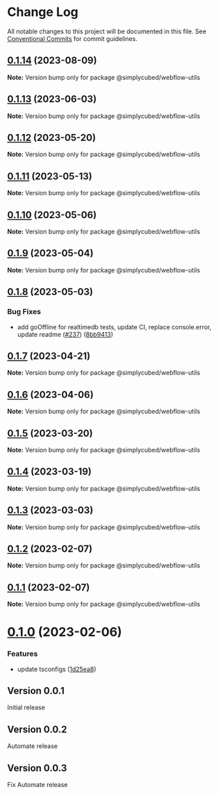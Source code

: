 # Change Log

All notable changes to this project will be documented in this file.
See [Conventional Commits](https://conventionalcommits.org) for commit guidelines.

## [0.1.14](https://github.com/simplycubed/extensions/compare/@simplycubed/webflow-utils@0.1.13...@simplycubed/webflow-utils@0.1.14) (2023-08-09)

**Note:** Version bump only for package @simplycubed/webflow-utils

## [0.1.13](https://github.com/simplycubed/extensions/compare/@simplycubed/webflow-utils@0.1.12...@simplycubed/webflow-utils@0.1.13) (2023-06-03)

**Note:** Version bump only for package @simplycubed/webflow-utils

## [0.1.12](https://github.com/simplycubed/extensions/compare/@simplycubed/webflow-utils@0.1.11...@simplycubed/webflow-utils@0.1.12) (2023-05-20)

**Note:** Version bump only for package @simplycubed/webflow-utils

## [0.1.11](https://github.com/simplycubed/extensions/compare/@simplycubed/webflow-utils@0.1.10...@simplycubed/webflow-utils@0.1.11) (2023-05-13)

**Note:** Version bump only for package @simplycubed/webflow-utils

## [0.1.10](https://github.com/simplycubed/extensions/compare/@simplycubed/webflow-utils@0.1.9...@simplycubed/webflow-utils@0.1.10) (2023-05-06)

**Note:** Version bump only for package @simplycubed/webflow-utils

## [0.1.9](https://github.com/simplycubed/extensions/compare/@simplycubed/webflow-utils@0.1.8...@simplycubed/webflow-utils@0.1.9) (2023-05-04)

**Note:** Version bump only for package @simplycubed/webflow-utils

## [0.1.8](https://github.com/simplycubed/extensions/compare/@simplycubed/webflow-utils@0.1.7...@simplycubed/webflow-utils@0.1.8) (2023-05-03)

### Bug Fixes

- add goOffline for realtimedb tests, update CI, replace console.error, update readme ([#237](https://github.com/simplycubed/extensions/issues/237)) ([8bb9413](https://github.com/simplycubed/extensions/commit/8bb9413131e3eb8e633896ec9188fcab759400ae))

## [0.1.7](https://github.com/simplycubed/extensions/compare/@simplycubed/webflow-utils@0.1.6...@simplycubed/webflow-utils@0.1.7) (2023-04-21)

**Note:** Version bump only for package @simplycubed/webflow-utils

## [0.1.6](https://github.com/simplycubed/extensions/compare/@simplycubed/webflow-utils@0.1.5...@simplycubed/webflow-utils@0.1.6) (2023-04-06)

**Note:** Version bump only for package @simplycubed/webflow-utils

## [0.1.5](https://github.com/simplycubed/extensions/compare/@simplycubed/webflow-utils@0.1.4...@simplycubed/webflow-utils@0.1.5) (2023-03-20)

**Note:** Version bump only for package @simplycubed/webflow-utils

## [0.1.4](https://github.com/simplycubed/extensions/compare/@simplycubed/webflow-utils@0.1.3...@simplycubed/webflow-utils@0.1.4) (2023-03-19)

**Note:** Version bump only for package @simplycubed/webflow-utils

## [0.1.3](https://github.com/simplycubed/extensions/compare/@simplycubed/webflow-utils@0.1.2...@simplycubed/webflow-utils@0.1.3) (2023-03-03)

**Note:** Version bump only for package @simplycubed/webflow-utils

## [0.1.2](https://github.com/simplycubed/extensions/compare/@simplycubed/webflow-utils@0.1.1...@simplycubed/webflow-utils@0.1.2) (2023-02-07)

**Note:** Version bump only for package @simplycubed/webflow-utils

## [0.1.1](https://github.com/simplycubed/extensions/compare/@simplycubed/webflow-utils@0.1.0...@simplycubed/webflow-utils@0.1.1) (2023-02-07)

**Note:** Version bump only for package @simplycubed/webflow-utils

# [0.1.0](https://github.com/simplycubed/extensions/compare/@simplycubed/webflow-utils@0.0.4...@simplycubed/webflow-utils@0.1.0) (2023-02-06)

### Features

- update tsconfigs ([1d25ea8](https://github.com/simplycubed/extensions/commit/1d25ea8eebc38bcb2fe02fd21d7913d344de67c4))

## Version 0.0.1

Initial release

## Version 0.0.2

Automate release

## Version 0.0.3

Fix Automate release
